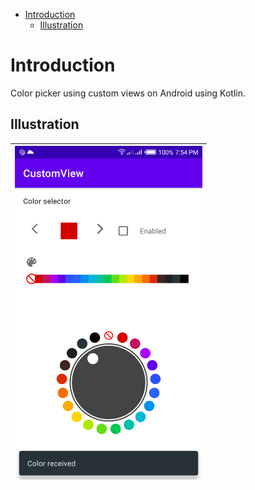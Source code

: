 
- [Introduction](#introduction)
  - [Illustration](#illustration)

# Introduction

Color picker using custom views on Android using Kotlin.

 ## Illustration

 | <img src="image.png" width=300/> |
 | :------------------------------: |